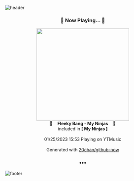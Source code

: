 ![header](https://capsule-render.vercel.app/api?type=wave&height=170&section=header&text=Hi.%20I'm%20SHIFT&fontColor=090707&fontAlignX=45&fontAlignY=65&fontSize=100)

<h3 align="center">🎵 Now Playing... 🎵</h3>
<p align="center">
  <a href="https://music.youtube.com/watch?v=UUIGuljEpCk">
    <img width="300" src="https://lh3.googleusercontent.com/rb7tNMBivVLrCE89Wzy8xLe21VirwBN-5dhYhATeSkWX__b1JCjqaeSWKM20aOLU6upRPCEN7iOICLkM">
  </a>
  <br>
  🎵&nbsp&nbsp&nbsp <b>Fleeky Bang - My Ninjas</b> &nbsp&nbsp&nbsp🎵
  <br>
  included in <b>[ My Ninjas ]</b>
  
  <br />
  <br />
  01/25/2023 15:53 Playing on YTMusic
  <br />
  <br />
  Generated with <a href="https://github.com/20chan/github-now">20chan/github-now</a>
</p>

<h3 align="center">•••</h3>

![footer](https://capsule-render.vercel.app/api?type=wave&height=150&section=footer)
